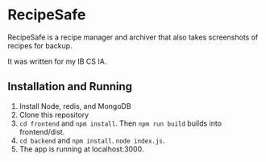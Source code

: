 RecipeSafe
==========

RecipeSafe is a recipe manager and archiver that also takes screenshots of recipes for backup. 

It was written for my IB CS IA.

## Installation and Running

1. Install Node, redis, and MongoDB
2. Clone this repository
3. `cd frontend` and `npm install`. Then `npm run build` builds into frontend/dist.
4. `cd backend` and `npm install`. `node index.js`.
5. The app is running at localhost:3000.
